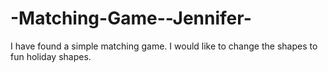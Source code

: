 # -Matching-Game--Jennifer-
I have found a simple matching game. I would like to change the shapes to fun holiday shapes. 
